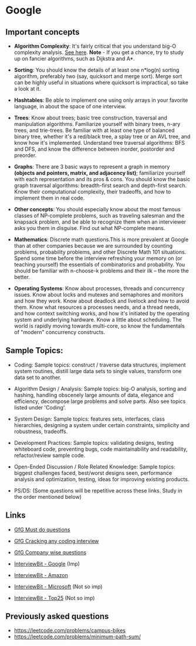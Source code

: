# Google

## Important concepts

 - **Algorithm Complexity**: It's fairly critical that you understand big-O complexity analysis. 
[See here](https://www.bigocheatsheet.com/). **Note** - If you get a chance, try to study up on fancier algorithms, such as Dijkstra and A*.

- **Sorting**: You should know the details of at least one n*log(n) sorting algorithm, preferably two (say, quicksort and merge sort). 
Merge sort can be highly useful in situations where quicksort is impractical, so take a look at it.

- **Hashtables**: Be able to implement one using only arrays in your favorite language, in about the space of one interview.

- **Trees**: Know about trees; basic tree construction, traversal and manipulation algorithms. 
Familiarize yourself with binary trees, n-ary trees, and trie-trees. Be familiar with at least one type of balanced binary tree, whether it's a red/black tree, a splay tree or an AVL tree, and know how it's implemented. 
Understand tree traversal algorithms: BFS and DFS, and know the difference between inorder, postorder and preorder.

- **Graphs**: There are 3 basic ways to represent a graph in memory  **(objects and pointers, matrix, and adjacency list)**; familiarize yourself with each representation and its pros & cons. 
You should know the basic graph traversal algorithms: breadth-first search and depth-first search. Know their computational complexity, their tradeoffs, and how to implement them in real code.

- **Other concepts**: You should especially know about the most famous classes of NP-complete problems, such as traveling salesman and the knapsack problem, and be able to recognize them when an interviewer asks you them in disguise. Find out what NP-complete means.

- **Mathematics**: Discrete math questions.This is more prevalent at Google than at other companies because we are surrounded by counting problems, probability problems, and other Discrete Math 101 situations. 
Spend some time before the interview refreshing your memory on (or teaching yourself) the essentials of combinatorics and probability. 
You should be familiar with n-choose-k problems and their ilk – the more the better.

- **Operating Systems**: Know about processes, threads and concurrency issues. Know about locks and mutexes and semaphores and monitors and how they work. 
Know about deadlock and livelock and how to avoid them. Know what resources a processes needs, and a thread needs, and how context switching works, and how it's initiated by the operating system and underlying hardware. Know a little about scheduling. 
The world is rapidly moving towards multi-core, so know the fundamentals of "modern" concurrency constructs.

## Sample Topics:

- Coding: Sample topics: construct / traverse data structures, implement system routines, distill large data sets to single values, transform one data set to another.

- Algorithm Design / Analysis: Sample topics: big-O analysis, sorting and hashing, handling obscenely large amounts of data, elegance and efficiency, decompose large problems and solve parts. Also see topics listed under 'Coding'.

- System Design: Sample topics: features sets, interfaces, class hierarchies, designing a system under certain constraints, simplicity and robustness, tradeoffs.

- Development Practices: Sample topics: validating designs, testing whiteboard code, preventing bugs, code maintainability and readability, refactor/review sample code.

- Open-Ended Discussion / Role Related Knowledge: Sample topics: biggest challenges faced, best/worst designs seen, performance analysis and optimization, testing, ideas for improving existing products.

- PS/DS: (Some questions will be repetitive across these links. Study in the order mentioned below)

## Links

- [GfG Must do questions](https://www.geeksforgeeks.org/must-do-coding-questions-for-companies-like-amazon-microsoft-adobe/)

- [GfG Cracking any coding interview](https://www.geeksforgeeks.org/practice-for-cracking-any-coding-interview/)

- [GfG Company wise questions](https://www.geeksforgeeks.org/must-coding-questions-company-wise/)

- [InterviewBit - Google](https://www.interviewbit.com/search/?q=Google) (Imp)

- [InterviewBit - Amazon](https://www.interviewbit.com/search/?q=Amazon)

- [InterviewBit - Microsoft](https://www.interviewbit.com/search/?q=Microsoft) (Not so imp)

- [InterviewBit - Top25](https://www.geeksforgeeks.org/top-25-interview-questions/) (Not so imp)

## Previously asked questions

- https://leetcode.com/problems/campus-bikes
- https://leetcode.com/problems/minimum-path-sum/
